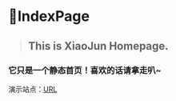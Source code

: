 # 🎄IndexPage
> ## This is XiaoJun Homepage.

### 它只是一个静态首页！喜欢的话请拿走叭~

演示站点：[URL](https://cuonc.com)

